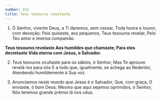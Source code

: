 ```yaml
---
number: 311
title: Teus tesouros revelaste
---
```


1. Ó Senhor, vivente Deus, a Ti daremos, sem cessar,
  Toda honra e louvor, com devoção;
  Pois quiseste, aos pequenos, Teus tesouros revelar,
  Pelo Teu amor e imensa compaixão.

  __Teus tesouros revelaste
  Aos humildes que chamaste;
  Para eles decretaste
  Vida eterna com Jesus, o Salvador.__

2. Teus tesouros ocultaste para os sábios, ó Senhor,
  Mas Te aprouve revelá-los para nós
  E a todo que, igualmente, se achega ao Redentor,
  Atendendo humildemente à Sua voz.

3. Anunciamos neste mundo que Jesus é o Salvador,
  Que, com graça, O enviaste, ó bom Deus;
  Mesmo que aqui sejamos oprimidos, ó Senhor,
  Nós teremos grande prêmio lá nos céus.
